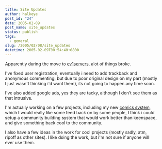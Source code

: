 ```yaml
---
title: Site Updates
author: halkeye
post_id: "24"
date: 2005-02-09
post_name: site_updates
status: publish
tags:
  - general
slug: /2005/02/08/site_updates
datetime: 2005-02-09T00:54:40+0800
---
```


Apparently during the move to [ev1servers](https://ev1servers.net), alot of things broke.

I've fixed user registration, eventually i need to add trackback and anonymous commenting, but due to poor original design on my part (mostly I just wasn't thinking i'd want them), its not going to happen any time soon.

I've also added google ads, yes they are tacky, although I don't see them as that intrusive.

I'm actually working on a few projects, including my new [comics system](https://comics.halkeye.net), which I would really like some feed back on by some people, I think i could setup a community building system that would work better than keenspace, and give something back cool to the community.

I also have a few ideas in the work for cool projects (mostly sadly, atm, ripoff as other sites). I like doing the work, but i'm not sure if anyone will ever use them.